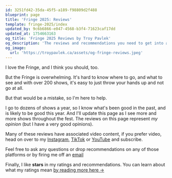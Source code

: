 ```yaml
---
id: 3251fd42-35da-45f5-a189-f98809d2f488
blueprint: page
title: 'Fringe 2025: Reviews'
template: fringe-2025/index
updated_by: 9c6b6866-e047-4568-b3f4-71623caf17dd
updated_at: 1754663163
og_title: 'Fringe 2025 Reviews by Troy Pavlek'
og_description: 'The reviews and recommendations you need to get into a great Fringe show'
og_image:
  url: 'https://troypavlek.ca/assets/og-fringe-reviews.jpeg'
---
```

I love the Fringe, and I think you should, too.

But the Fringe is overwhelming. It's hard to know where to go, and what to see and with over 200 shows, it's easy to just throw your hands up and not go at all.

But that would be a mistake, so I'm here to help.

I go to dozens of shows a year, so I know what's been good in the past, and is likely to be good this year. And I'll update this page as I see more and more shows throughout the fest. The reviews on this page represent _my opinion_ (but I have a very good opinions).

Many of these reviews have associated video content, if you prefer video, head on over to my [Instagram](https://www.instagram.com/troypavlek.politics/), [TikTok](https://www.tiktok.com/@troypavlek) or [YouTube](https://www.youtube.com/@troypavlek) and subscribe.

Feel free to ask any questions or drop recommendations on any of those platforms or by firing me off an [email](mailto:troy@tpavlek.me)

Finally, I like **stars** in my ratings and recommendations. You can learn about what my ratings mean [by reading more here →](/fringe/what-do-ratings-mean)